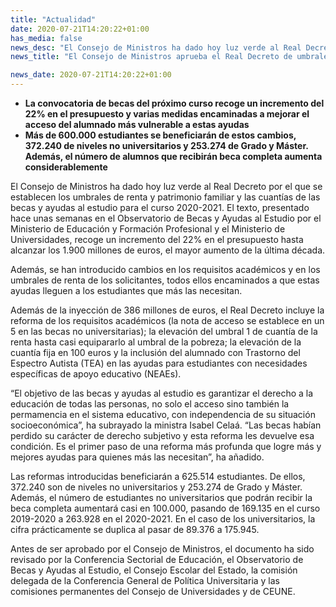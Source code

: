 ```yaml
---
title: "Actualidad"
date: 2020-07-21T14:20:22+01:00
has_media: false
news_desc: "El Consejo de Ministros ha dado hoy luz verde al Real Decreto por el que se establecen los umbrales de renta y patrimonio familiar y las cuantías de las becas y ayudas al estudio para el curso 2020-2021."
news_title: "El Consejo de Ministros aprueba el Real Decreto de umbrales de las becas y ayudas al estudio del curso 2020-2021, el más ambicioso de la última década"

news_date: 2020-07-21T14:20:22+01:00
---
```

<ul>
<li><b>La convocatoria de becas del pr&oacute;ximo curso recoge un incremento del 22% en el presupuesto y varias medidas encaminadas a mejorar el acceso del alumnado m&aacute;s vulnerable a estas ayudas</b></li>
<li><b>M&aacute;s de 600.000 estudiantes se beneficiar&aacute;n de estos cambios, 372.240 de niveles no universitarios y 253.274 de Grado y M&aacute;ster. Adem&aacute;s, el n&uacute;mero de alumnos que recibir&aacute;n beca completa aumenta considerablemente</b></li>
</ul>
<p>El Consejo de Ministros ha dado hoy luz verde al Real Decreto por el que se establecen los umbrales de renta y patrimonio familiar y las cuant&iacute;as de las becas y ayudas al estudio para el curso 2020-2021. El texto, presentado hace unas semanas en el Observatorio de Becas y Ayudas al Estudio por el Ministerio de Educaci&oacute;n y Formaci&oacute;n Profesional y el Ministerio de Universidades, recoge un incremento del 22% en el presupuesto hasta alcanzar los 1.900 millones de euros, el mayor aumento de la &uacute;ltima d&eacute;cada.</p>
<p>Adem&aacute;s, se han introducido cambios en los requisitos acad&eacute;micos y en los umbrales de renta de los solicitantes, todos ellos encaminados a que estas ayudas lleguen a los estudiantes que m&aacute;s las necesitan.</p>
<p>Adem&aacute;s de la inyecci&oacute;n de 386 millones de euros, el Real Decreto incluye la reforma de los requisitos acad&eacute;micos (la nota de acceso se establece en un 5 en las becas no universitarias); la elevaci&oacute;n del umbral 1 de cuant&iacute;a de la renta hasta casi equipararlo al umbral de la pobreza; la elevaci&oacute;n de la cuant&iacute;a fija en 100 euros y la inclusi&oacute;n del alumnado con Trastorno del Espectro Autista (TEA) en las ayudas para estudiantes con necesidades espec&iacute;ficas de apoyo educativo (NEAEs).</p>
<p>&ldquo;El objetivo de las becas y ayudas al estudio es garantizar el derecho a la educaci&oacute;n de todas las personas, no solo el acceso sino tambi&eacute;n la permamencia en el sistema educativo, con independencia de su situaci&oacute;n socioecon&oacute;mica&rdquo;, ha subrayado la ministra Isabel Cela&aacute;. &ldquo;Las becas hab&iacute;an perdido su car&aacute;cter de derecho subjetivo y esta reforma les devuelve esa condici&oacute;n. Es el primer paso de una reforma m&aacute;s profunda que logre m&aacute;s y mejores ayudas para quienes m&aacute;s las necesitan&rdquo;, ha a&ntilde;adido.</p>
<p>Las reformas introducidas beneficiar&aacute;n a 625.514 estudiantes. De ellos, 372.240 son de niveles no universitarios y 253.274 de Grado y M&aacute;ster. Adem&aacute;s, el n&uacute;mero de estudiantes no universitarios que podr&aacute;n recibir la beca completa aumentar&aacute; casi en 100.000, pasando de 169.135 en el curso 2019-2020 a 263.928 en el 2020-2021. En el caso de los universitarios, la cifra pr&aacute;cticamente se duplica al pasar de 89.376 a 175.945.</p>
<p>Antes de ser aprobado por el Consejo de Ministros, el documento ha sido revisado por la Conferencia Sectorial de Educaci&oacute;n, el Observatorio de Becas y Ayudas al Estudio, el Consejo Escolar del Estado, la comisi&oacute;n delegada de la Conferencia General de Pol&iacute;tica Universitaria y las comisiones permanentes del Consejo de Universidades y de CEUNE.</p>